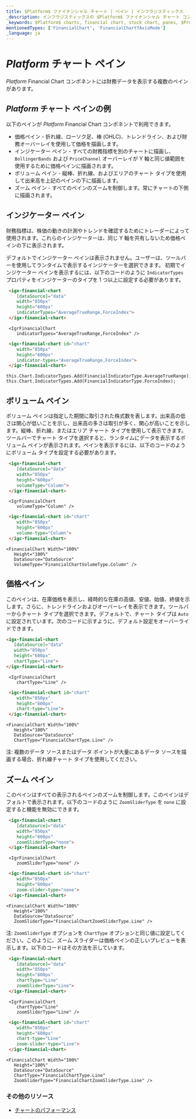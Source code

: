 ```yaml
---
title: $Platform$ ファイナンシャル チャート | ペイン | インフラジスティックス
_description: インフラジスティックスの $Platform$ ファイナンシャル チャート コントロールのペイン (価格ペイン、インジケーター ペイン、ボリューム ペイン、ズーム ペインなど) を使用して、財務データを表示します。$ProductName$ ファイナンシャル チャートのペインを是非お試しください。
_keywords: $Platform$ charts, financial chart, stock chart, panes, $ProductName$, Infragistics, $Platform$ チャート, ファイナンシャル チャート, 株価チャート, ペイン, インフラジスティックス
mentionedTypes: ['FinancialChart', 'FinancialChartYAxisMode']
_language: ja
---
```

# $Platform$ チャート ペイン

$Platform$ Financial Chart コンポネントには財務データを表示する複数のペインがあります。

## $Platform$ チャート ペインの例

<code-view style="height: 500px"
           data-demos-base-url="{environment:dvDemosBaseUrl}"
           iframe-src="{environment:dvDemosBaseUrl}/charts/financial-chart-panes"
           alt="$Platform$ チャート ペインの例"
           github-src="charts/financial-chart/panes">
</code-view>

<div class="divider--half"></div>

以下のペインが $Platform$ Financial Chart コンポネントで利用できます。
* 価格ペイン - 折れ線、ローソク足、棒 (OHLC)、トレンドライン、および財務オーバーレイを使用して価格を描画します。
* インジケーター ペイン - すべての財務指標を別のチャートに描画し、`BollingerBands` および `PriceChannel` オーバーレイが Y 軸と同じ値範囲を使用するために価格ペインに描画されます。
* ボリューム ペイン - 縦棒、折れ線、およびエリアのチャート タイプを使用して出来高を上記のペインの下に描画します。
* ズーム ペイン - すべてのペインのズームを制御します。常にチャートの下側に描画されます。

## インジケーター ペイン
財務指標は、株価の動きの計測やトレンドを確認するためにトレーダーによって使用されます。これらのインジケーターは、同じ Y 軸を共有しないため価格ペインの下に表示されます。

デフォルトでインジケーター ペインは表示されません。ユーザーは、ツールバーを使用してランタイムで表示するインジケーターを選択できます。
初期でインジケーター ペインを表示するには、以下のコードのように `IndicatorTypes` プロパティをインジケーターのタイプを 1 つ以上に設定する必要があります。

```html
 <igx-financial-chart
    [dataSource]="data"
    width="850px"
    height="600px"
    indicatorTypes="AverageTrueRange,ForceIndex">
 </igx-financial-chart>
```

```tsx
 <IgrFinancialChart
    indicatorTypes="AverageTrueRange,ForceIndex" />
```

```html
 <igc-financial-chart id="chart"
    width="850px"
    height="600px"
    indicator-types="AverageTrueRange,ForceIndex">
 </igc-financial-chart>
```

```razor
this.Chart.IndicatorTypes.Add(FinancialIndicatorType.AverageTrueRange);
this.Chart.IndicatorTypes.Add(FinancialIndicatorType.ForceIndex);
```

## ボリューム ペイン
ボリューム ペインは指定した期間に取引された株式数を表します。出来高の低さは関心が低いことを示し、出来高の多さは取引が多く、関心が高いことを示します。縦棒、折れ線、またはエリア チャート タイプを使用して表示できます。ツールバーでチャート タイプを選択すると、ランタイムにデータを表示するボリューム ペインが表示されます。ペインを表示するには、以下のコードのようにボリューム タイプを設定する必要があります。

```html
 <igx-financial-chart
    [dataSource]="data"
    width="850px"
    height="600px"
    volumeType="Column">
 </igx-financial-chart>
```

```tsx
 <IgrFinancialChart
    volumeType="Column" />
```

```html
 <igc-financial-chart id="chart"
    width="850px"
    height="600px"
    volume-type="Column">
 </igc-financial-chart>
```

```razor
<FinancialChart Width="100%"
   Height="100%"
   DataSource="DataSource"
   VolumeType="FinancialChartVolumeType.Column" />
```

## 価格ペイン
このペインは、在庫価格を表示し、経時的な在庫の高値、安値、始値、終値を示します。さらに、トレンドラインおよびオーバーレイを表示できます。ツールバーからチャート タイプを選択できます。デフォルトで、チャート タイプは `Auto` に設定されています。次のコードに示すように、デフォルト設定をオーバーライドできます。

 ```html
 <igx-financial-chart
    [dataSource]="data"
    width="850px"
    height="600px"
    chartType="Line">
 </igx-financial-chart>
```

```tsx
 <IgrFinancialChart
    chartType="Line" />
```

```html
 <igc-financial-chart id="chart"
    width="850px"
    height="600px"
    chart-type="Line">
 </igc-financial-chart>
```

```razor
<FinancialChart Width="100%"
   Height="100%"
   DataSource="DataSource"
   ChartType="FinancialChartType.Line" />
```

注: 複数のデータ ソースまたはデータ ポイントが大量にあるデータ ソースを描画する場合、折れ線チャート タイプを使用してください。

## ズーム ペイン
このペインはすべての表示されるペインのズームを制御します。このペインはデフォルトで表示されます。以下のコードのように `ZoomSliderType` を `none` に設定すると機能を無効にできます。

```html
 <igx-financial-chart
    [dataSource]="data"
    width="850px"
    height="600px"
    zoomSliderType="none">
 </igx-financial-chart>
```

```tsx
 <IgrFinancialChart
    zoomSliderType="none" />
```

```html
 <igc-financial-chart id="chart"
    width="850px"
    height="600px"
    zoom-slider-type="none">
 </igc-financial-chart>
```

```razor
<FinancialChart Width="100%"
   Height="100%"
   DataSource="DataSource"
   ZoomSliderType="FinancialChartZoomSliderType.Line" />
```

注: `ZoomSliderType` オプションを `ChartType` オプションと同じ値に設定してください。このように、ズーム スライダーは価格ペインの正しいプレビューを表示します。以下のコードはその方法を示しています。

```html
 <igx-financial-chart
    [dataSource]="data"
    width="850px"
    height="600px"
    chartType="Line"
    zoomSliderType="Line">
 </igx-financial-chart>
```

```tsx
 <IgrFinancialChart
    chartType="Line"
    zoomSliderType="Line" />
```

```html
 <igc-financial-chart id="chart"
    width="850px"
    height="600px"
    chart-type="Line"
    zoom-slider-type="Line">
 </igc-financial-chart>
```

```razor
<FinancialChart Width="100%"
   Height="100%"
   DataSource="DataSource"
   ChartType="FinancialChartType.Line"
   ZoomSliderType="FinancialChartZoomSliderType.Line" />
```

<div class="divider--half"></div>

### その他のリソース
<div class="divider--half"></div>

* [チャートのパフォーマンス](financial-chart-performance.md)
